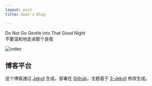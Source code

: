 ```yaml
---
layout: post
title: Owen's Blog

---
```


>
Do Not Go Gentle into That Good Night   
不要温和地走进那个良夜

![index](http://ws2.sinaimg.cn/large/007ozevdgy1fwx122rh3kj32io1w0x6p.jpg)

## 博客平台

这个博客通过 [Jekyll](http://jekyllrb.com/) 生成，部署在 [Github](https://pages.github.com)，主题基于 [3-Jekyll](https://github.com/P233/3-Jekyll) 修改生成。

